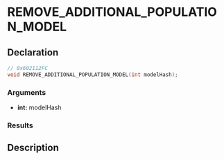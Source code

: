 # REMOVE_ADDITIONAL_POPULATION_MODEL

## Declaration
```cpp
// 0x602112FC
void REMOVE_ADDITIONAL_POPULATION_MODEL(int modelHash);
```

### Arguments
- **int:** modelHash

### Results

## Description
